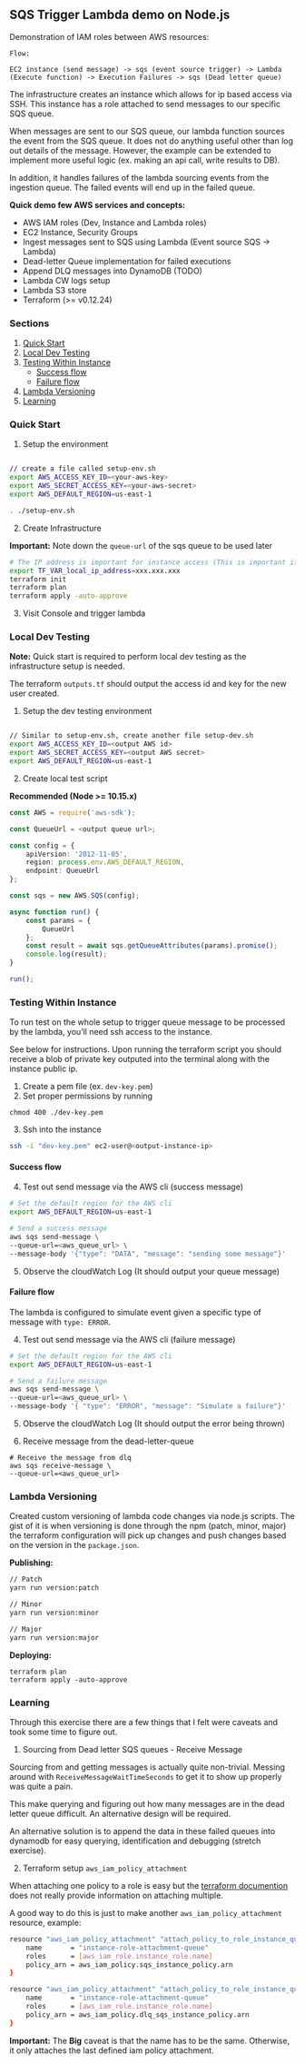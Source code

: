 ## SQS Trigger Lambda demo on Node.js


Demonstration of IAM roles between AWS resources:  

```
Flow:

EC2 instance (send message) -> sqs (event source trigger) -> Lambda (Execute function) -> Execution Failures -> sqs (Dead letter queue)

```

The infrastructure creates an instance which allows for ip based access via SSH.
This instance has a role attached to send messages to our specific SQS queue.

When messages are sent to our SQS queue, our lambda function sources the event from the SQS queue. It does not do anything useful
other than log out details of the message. However, the example can be extended to implement more useful logic (ex. making an api call, write results to DB).

In addition, it handles failures of the lambda sourcing events from the ingestion queue. The failed events will end up in the failed queue.

**Quick demo few AWS services and concepts:**

- AWS IAM roles (Dev, Instance and Lambda roles)
- EC2 Instance, Security Groups 
- Ingest messages sent to SQS using Lambda (Event source SQS -> Lambda)
- Dead-letter Queue implementation for failed executions
- Append DLQ messages into DynamoDB (TODO)
- Lambda CW logs setup 
- Lambda S3 store 
- Terraform (>= v0.12.24)

### Sections

1. [Quick Start](#quick-start)  
2. [Local Dev Testing](#local-dev-testing)  
3. [Testing Within Instance](#testing-within-instance)
    - [Success flow](#success-flow)  
    - [Failure flow](#failure-flow)  
4. [Lambda Versioning](#lambda-versioning)  
5. [Learning](#learning)

### Quick Start

1. Setup the environment   
```sh

// create a file called setup-env.sh 
export AWS_ACCESS_KEY_ID=<your-aws-key>
export AWS_SECRET_ACCESS_KEY=<your-aws-secret>
export AWS_DEFAULT_REGION=us-east-1

. ./setup-env.sh
```

2. Create Infrastructure  

**Important:** Note down the `queue-url` of the sqs queue to be used later

```sh
# The IP address is important for instance access (This is important if you want to test with instance)
export TF_VAR_local_ip_address=xxx.xxx.xxx 
terraform init
terraform plan
terraform apply -auto-approve 
```

3. Visit Console and trigger lambda   

### Local Dev Testing 

**Note:** Quick start is required to perform local dev testing as the infrastructure setup is needed.

The terraform `outputs.tf` should output the access id and key for the new user created.

1. Setup the dev testing environment

```sh

// Similar to setup-env.sh, create another file setup-dev.sh
export AWS_ACCESS_KEY_ID=<output AWS id>
export AWS_SECRET_ACCESS_KEY=<output AWS secret>
export AWS_DEFAULT_REGION=us-east-1
```

2. Create local test script 

**Recommended (Node >= 10.15.x)**


```ts
const AWS = require('aws-sdk');

const QueueUrl = <output queue url>;

const config = {
    apiVersion: '2012-11-05',
    region: process.env.AWS_DEFAULT_REGION,
    endpoint: QueueUrl
};

const sqs = new AWS.SQS(config);

async function run() {
    const params = {
        QueueUrl
    };
    const result = await sqs.getQueueAttributes(params).promise();
    console.log(result);
}

run();
```
### Testing Within Instance 

To run test on the whole setup to trigger queue message to be processed by the lambda, you’ll need ssh access to the instance.

See below for instructions. Upon running the terraform script you should receive a blob of private key outputed into the terminal along with the instance public ip.


1. Create a pem file (ex. `dev-key.pem`)
2. Set proper permissions by running  
```
chmod 400 ./dev-key.pem
```
3. Ssh into the instance

```sh
ssh -i "dev-key.pem" ec2-user@<output-instance-ip>
```

#### Success flow
4. Test out send message via the AWS cli (success message)

```sh
# Set the default region for the AWS cli
export AWS_DEFAULT_REGION=us-east-1

# Send a success message 
aws sqs send-message \
--queue-url=<aws_queue_url> \
--message-body '{"type": "DATA", "message": "sending some message"}'
```

5. Observe the cloudWatch Log (It should output your queue message)

#### Failure flow

The lambda is configured to simulate event given a specific type of message with `type: ERROR`.

4. Test out send message via the AWS cli (failure message)

```sh
# Set the default region for the AWS cli
export AWS_DEFAULT_REGION=us-east-1

# Send a failure message
aws sqs send-message \
--queue-url=<aws_queue_url> \
--message-body '{ "type": "ERROR", "message": "Simulate a failure"}'
```
5. Observe the cloudWatch Log (It should output the error being thrown)

6. Receive message from the dead-letter-queue

```
# Receive the message from dlq 
aws sqs receive-message \
--queue-url=<aws_queue_url>
```

### Lambda Versioning 

Created custom versioning of lambda code changes via node.js scripts. The gist of it is when versioning is done through the npm (patch, minor, major) the terraform configuration will pick up changes and push changes based on the version in the `package.json`. 


**Publishing:**
```sh
// Patch
yarn run version:patch

// Minor 
yarn run version:minor

// Major 
yarn run version:major
```

**Deploying:**

```
terraform plan
terraform apply -auto-approve 
```

### Learning

Through this exercise there are a few things that I felt were caveats and took some time to figure out.

1. Sourcing from Dead letter SQS queues - Receive Message

Sourcing from and getting messages is actually quite non-trivial. Messing around with `ReceiveMessageWaitTimeSeconds` to get it to show up properly was quite a pain.

This make querying and figuring out how many messages are in the dead letter queue difficult. An alternative design will be required.

An alternative solution is to append the data in these failed queues into dynamodb for easy querying, identification and debugging (stretch exercise).

2. Terraform setup  `aws_iam_policy_attachment`

When attaching one policy to a role is easy but the [terraform documention](https://registry.terraform.io/providers/hashicorp/aws/latest/docs/resources/iam_policy_attachment) does not really provide information on attaching multiple.

A good way to do this is just to make another `aws_iam_policy_attachment` resource, example:

```sh
resource "aws_iam_policy_attachment" "attach_policy_to_role_instance_queue" {
    name       = "instance-role-attachment-queue"
    roles      = [aws_iam_role.instance_role.name]
    policy_arn = aws_iam_policy.sqs_instance_policy.arn
}

resource "aws_iam_policy_attachment" "attach_policy_to_role_instance_queue-dlq" {
    name       = "instance-role-attachment-queue"
    roles      = [aws_iam_role.instance_role.name]
    policy_arn = aws_iam_policy.dlq_sqs_instance_policy.arn
}
```

**Important:** The **Big** caveat is that the name has to be the same. Otherwise, it only attaches the last defined iam policy attachment.

